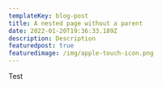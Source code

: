 ```yaml
---
templateKey: blog-post
title: A nested page without a parent
date: 2022-01-20T19:36:33.189Z
description: Description
featuredpost: true
featuredimage: /img/apple-touch-icon.png
---
```

Test